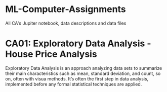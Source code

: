 # ML-Computer-Assignments
All CA's Jupiter notebook, data descriptions and data files

# CA01: Exploratory Data Analysis - House Price Analysis
Exploratory Data Analysis is an approach analyzing data sets to summarize their main characteristics
such as mean, standard deviation, and count, so on, often with visua methods.
It’s often the first step in data analysis, implemented before any formal statistical techniques are applied.
